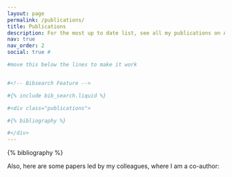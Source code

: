 ```yaml
---
layout: page
permalink: /publications/
title: Publications
description: For the most up to date list, see all my publications on ADS here. Here are all of my first-author papers (so far!)
nav: true
nav_order: 2
social: true # 

#move this below the lines to make it work


#<!-- Bibsearch Feature -->

#{% include bib_search.liquid %}

#<div class="publications">

#{% bibliography %}

#</div>
---
```



<!-- _pages/publications.md -->
<div class="publications">

{% bibliography %}

</div>


Also, here are some papers led by my colleagues, where I am a co-author:
